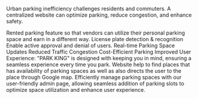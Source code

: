 Urban parking inefficiency challenges residents and commuters. A centralized website can optimize parking, reduce congestion, and enhance safety.



Rented parking feature so that vendors can utilize their personal parking space and earn in a different way.
License plate detection & recognition
Enable active approval and denial of users.
Real-time Parking Space Updates
﻿Reduced Traffic Congestion
﻿Cost-Efficient Parking
Improved User Experience: "PARK KING" is designed with keeping you in mind, ensuring a seamless experience every time you park.
Website help to find places that has availability of parking spaces as well as also directs the user to the place through Google map.
Efficiently manage parking spaces with our user-friendly admin page, allowing seamless addition of parking slots to optimize space utilization and enhance user experience.
